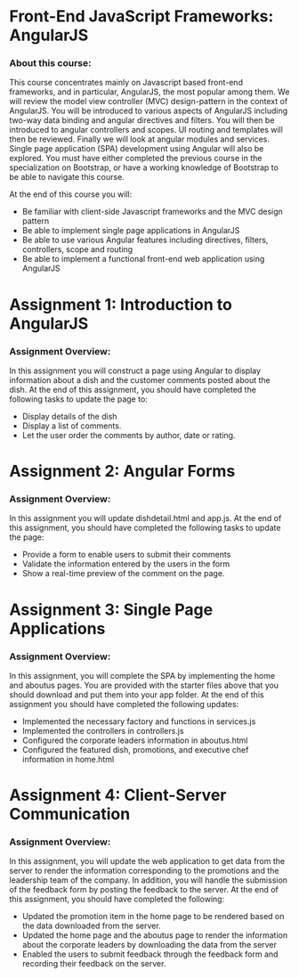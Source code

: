 # Front-End JavaScript Frameworks: AngularJS

### About this course: 

This course concentrates mainly on Javascript based front-end frameworks, and in particular, AngularJS, the most popular among them. We will review the model view controller (MVC) design-pattern in the context of AngularJS. You will be introduced to various aspects of AngularJS including two-way data binding and angular directives and filters. You will then be introduced to angular controllers and scopes. UI routing and templates will then be reviewed. Finally we will look at angular modules and services. Single page application (SPA) development using Angular will also be explored. You must have either completed the previous course in the specialization on Bootstrap, or have a working knowledge of Bootstrap to be able to navigate this course.

At the end of this course you will:

- Be familiar with client-side Javascript frameworks and the MVC design pattern
- Be able to implement single page applications in AngularJS
- Be able to use various Angular features including directives, filters, controllers, scope and routing
- Be able to implement a functional front-end web application using AngularJS

# Assignment 1: Introduction to AngularJS

### Assignment Overview:

In this assignment you will construct a page using Angular to display information about a dish and the customer comments posted about the dish. At the end of this assignment, you should have completed the following tasks to update the page to:

- Display details of the dish
- Display a list of comments.
- Let the user order the comments by author, date or rating.

# Assignment 2: Angular Forms

### Assignment Overview:

In this assignment you will update dishdetail.html and app.js. At the end of this assignment, you should have completed the following tasks to update the page:

- Provide a form to enable users to submit their comments
- Validate the information entered by the users in the form
- Show a real-time preview of the comment on the page.

# Assignment 3: Single Page Applications

### Assignment Overview:

In this assignment, you will complete the SPA by implementing the home and aboutus pages. You are provided with the starter files above that you should download and put them into your app folder. At the end of this assignment you should have completed the following updates:

- Implemented the necessary factory and functions in services.js
- Implemented the controllers in controllers.js
- Configured the corporate leaders information in aboutus.html
- Configured the featured dish, promotions, and executive chef information in home.html

# Assignment 4: Client-Server Communication

### Assignment Overview:

In this assignment, you will update the web application to get data from the server to render the information corresponding to the promotions and the leadership team of the company. In addition, you will handle the submission of the feedback form by posting the feedback to the server. At the end of this assignment, you should have completed the following:

- Updated the promotion item in the home page to be rendered based on the data downloaded from the server.
- Updated the home page and the aboutus page to render the information about the corporate leaders by downloading the data from the server
- Enabled the users to submit feedback through the feedback form and recording their feedback on the server.
